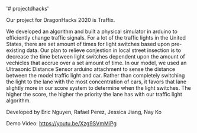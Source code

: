 '# projectdhacks' 

Our project for DragonHacks 2020 is Traffix. 

We developed an algorithm and built a physical simulator in arduino to efficiently change traffic signals. For a lot of the traffic lights in the United States, there are set amount of times for light switches based upon pre-existing data. Our plan to relieve conjestion in local street insection is to decrease the time between light switches dependent upon the amount of vechicles that accrue over a set amount of time. In our model, we used an Ultrasonic Distance Sensor arduino attachment to sense the distance between the model traffic light and car. Rather than completely switching the light to the lane with the most concentration of cars, it favors that lane slightly more in our score system to determine when the light switches. The higher the score, the higher the priority the lane has with our traffic light algorithm. 

Developed by Eric Nguyen, Rafael Perez, Jessica Jiang, Nay Ko 

Demo Video: https://youtu.be/Xzg9SVmMiPg